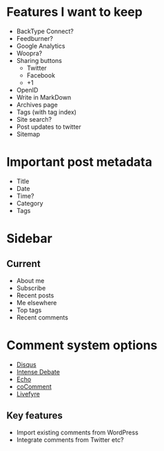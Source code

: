 # Features I want to keep

-   BackType Connect?
-   Feedburner?
-   Google Analytics
-   Woopra?
-   Sharing buttons
    -   Twitter
    -   Facebook
    -   +1
-   OpenID
-   Write in MarkDown
-   Archives page
-   Tags (with tag index)
-   Site search?
-   Post updates to twitter
-   Sitemap

# Important post metadata

-   Title
-   Date
-   Time?
-   Category
-   Tags

# Sidebar

## Current

-   About me
-   Subscribe
-   Recent posts
-   Me elsewhere
-   Top tags
-   Recent comments

# Comment system options

-   [Disqus](http://disqus.com/)
-   [Intense Debate](http://intensedebate.com/)
-   [Echo](http://aboutecho.com/)
-   [coComment](http://www.cocomment.com/)
-   [Livefyre](http://www.livefyre.com/)

## Key features

-   Import existing comments from WordPress
-   Integrate comments from Twitter etc?
